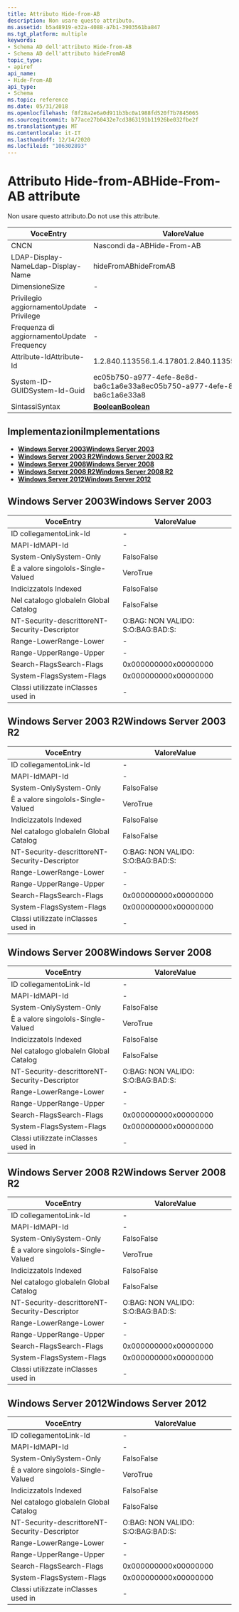 ```yaml
---
title: Attributo Hide-from-AB
description: Non usare questo attributo.
ms.assetid: b5a48919-e32a-4088-a7b1-3903561ba847
ms.tgt_platform: multiple
keywords:
- Schema AD dell'attributo Hide-from-AB
- Schema AD dell'attributo hideFromAB
topic_type:
- apiref
api_name:
- Hide-From-AB
api_type:
- Schema
ms.topic: reference
ms.date: 05/31/2018
ms.openlocfilehash: f8f28a2e6a0d911b3bc0a1988fd520f7b7845065
ms.sourcegitcommit: b77ace27b0432e7cd3863191b11926be032fbe2f
ms.translationtype: MT
ms.contentlocale: it-IT
ms.lasthandoff: 12/14/2020
ms.locfileid: "106302893"
---
```

# <a name="hide-from-ab-attribute"></a><span data-ttu-id="f4b91-105">Attributo Hide-from-AB</span><span class="sxs-lookup"><span data-stu-id="f4b91-105">Hide-From-AB attribute</span></span>

<span data-ttu-id="f4b91-106">Non usare questo attributo.</span><span class="sxs-lookup"><span data-stu-id="f4b91-106">Do not use this attribute.</span></span>



| <span data-ttu-id="f4b91-107">Voce</span><span class="sxs-lookup"><span data-stu-id="f4b91-107">Entry</span></span> | <span data-ttu-id="f4b91-108">Valore</span><span class="sxs-lookup"><span data-stu-id="f4b91-108">Value</span></span> |
|-------------------|--------------------------------------|
| <span data-ttu-id="f4b91-109">CN</span><span class="sxs-lookup"><span data-stu-id="f4b91-109">CN</span></span>                | <span data-ttu-id="f4b91-110">Nascondi da-AB</span><span class="sxs-lookup"><span data-stu-id="f4b91-110">Hide-From-AB</span></span>                         |
| <span data-ttu-id="f4b91-111">LDAP-Display-Name</span><span class="sxs-lookup"><span data-stu-id="f4b91-111">Ldap-Display-Name</span></span> | <span data-ttu-id="f4b91-112">hideFromAB</span><span class="sxs-lookup"><span data-stu-id="f4b91-112">hideFromAB</span></span>                           |
| <span data-ttu-id="f4b91-113">Dimensione</span><span class="sxs-lookup"><span data-stu-id="f4b91-113">Size</span></span>              | \-                                   |
| <span data-ttu-id="f4b91-114">Privilegio aggiornamento</span><span class="sxs-lookup"><span data-stu-id="f4b91-114">Update Privilege</span></span>  | \-                                   |
| <span data-ttu-id="f4b91-115">Frequenza di aggiornamento</span><span class="sxs-lookup"><span data-stu-id="f4b91-115">Update Frequency</span></span>  | \-                                   |
| <span data-ttu-id="f4b91-116">Attribute-Id</span><span class="sxs-lookup"><span data-stu-id="f4b91-116">Attribute-Id</span></span>      | <span data-ttu-id="f4b91-117">1.2.840.113556.1.4.1780</span><span class="sxs-lookup"><span data-stu-id="f4b91-117">1.2.840.113556.1.4.1780</span></span>              |
| <span data-ttu-id="f4b91-118">System-ID-GUID</span><span class="sxs-lookup"><span data-stu-id="f4b91-118">System-Id-Guid</span></span>    | <span data-ttu-id="f4b91-119">ec05b750-a977-4efe-8e8d-ba6c1a6e33a8</span><span class="sxs-lookup"><span data-stu-id="f4b91-119">ec05b750-a977-4efe-8e8d-ba6c1a6e33a8</span></span> |
| <span data-ttu-id="f4b91-120">Sintassi</span><span class="sxs-lookup"><span data-stu-id="f4b91-120">Syntax</span></span>            | [<span data-ttu-id="f4b91-121">**Boolean**</span><span class="sxs-lookup"><span data-stu-id="f4b91-121">**Boolean**</span></span>](s-boolean.md)         |



## <a name="implementations"></a><span data-ttu-id="f4b91-122">Implementazioni</span><span class="sxs-lookup"><span data-stu-id="f4b91-122">Implementations</span></span>

-   [<span data-ttu-id="f4b91-123">**Windows Server 2003**</span><span class="sxs-lookup"><span data-stu-id="f4b91-123">**Windows Server 2003**</span></span>](#windows-server-2003)
-   [<span data-ttu-id="f4b91-124">**Windows Server 2003 R2**</span><span class="sxs-lookup"><span data-stu-id="f4b91-124">**Windows Server 2003 R2**</span></span>](#windows-server-2003-r2)
-   [<span data-ttu-id="f4b91-125">**Windows Server 2008**</span><span class="sxs-lookup"><span data-stu-id="f4b91-125">**Windows Server 2008**</span></span>](#windows-server-2008)
-   [<span data-ttu-id="f4b91-126">**Windows Server 2008 R2**</span><span class="sxs-lookup"><span data-stu-id="f4b91-126">**Windows Server 2008 R2**</span></span>](#windows-server-2008-r2)
-   [<span data-ttu-id="f4b91-127">**Windows Server 2012**</span><span class="sxs-lookup"><span data-stu-id="f4b91-127">**Windows Server 2012**</span></span>](#windows-server-2012)

## <a name="windows-server-2003"></a><span data-ttu-id="f4b91-128">Windows Server 2003</span><span class="sxs-lookup"><span data-stu-id="f4b91-128">Windows Server 2003</span></span>



| <span data-ttu-id="f4b91-129">Voce</span><span class="sxs-lookup"><span data-stu-id="f4b91-129">Entry</span></span> | <span data-ttu-id="f4b91-130">Valore</span><span class="sxs-lookup"><span data-stu-id="f4b91-130">Value</span></span> |
|------------------------|--------------|
| <span data-ttu-id="f4b91-131">ID collegamento</span><span class="sxs-lookup"><span data-stu-id="f4b91-131">Link-Id</span></span>                | \-           |
| <span data-ttu-id="f4b91-132">MAPI-Id</span><span class="sxs-lookup"><span data-stu-id="f4b91-132">MAPI-Id</span></span>                | \-           |
| <span data-ttu-id="f4b91-133">System-Only</span><span class="sxs-lookup"><span data-stu-id="f4b91-133">System-Only</span></span>            | <span data-ttu-id="f4b91-134">Falso</span><span class="sxs-lookup"><span data-stu-id="f4b91-134">False</span></span>        |
| <span data-ttu-id="f4b91-135">È a valore singolo</span><span class="sxs-lookup"><span data-stu-id="f4b91-135">Is-Single-Valued</span></span>       | <span data-ttu-id="f4b91-136">Vero</span><span class="sxs-lookup"><span data-stu-id="f4b91-136">True</span></span>         |
| <span data-ttu-id="f4b91-137">Indicizzato</span><span class="sxs-lookup"><span data-stu-id="f4b91-137">Is Indexed</span></span>             | <span data-ttu-id="f4b91-138">Falso</span><span class="sxs-lookup"><span data-stu-id="f4b91-138">False</span></span>        |
| <span data-ttu-id="f4b91-139">Nel catalogo globale</span><span class="sxs-lookup"><span data-stu-id="f4b91-139">In Global Catalog</span></span>      | <span data-ttu-id="f4b91-140">Falso</span><span class="sxs-lookup"><span data-stu-id="f4b91-140">False</span></span>        |
| <span data-ttu-id="f4b91-141">NT-Security-descrittore</span><span class="sxs-lookup"><span data-stu-id="f4b91-141">NT-Security-Descriptor</span></span> | <span data-ttu-id="f4b91-142">O:BAG: NON VALIDO: S:</span><span class="sxs-lookup"><span data-stu-id="f4b91-142">O:BAG:BAD:S:</span></span> |
| <span data-ttu-id="f4b91-143">Range-Lower</span><span class="sxs-lookup"><span data-stu-id="f4b91-143">Range-Lower</span></span>            | \-           |
| <span data-ttu-id="f4b91-144">Range-Upper</span><span class="sxs-lookup"><span data-stu-id="f4b91-144">Range-Upper</span></span>            | \-           |
| <span data-ttu-id="f4b91-145">Search-Flags</span><span class="sxs-lookup"><span data-stu-id="f4b91-145">Search-Flags</span></span>           | <span data-ttu-id="f4b91-146">0x00000000</span><span class="sxs-lookup"><span data-stu-id="f4b91-146">0x00000000</span></span>   |
| <span data-ttu-id="f4b91-147">System-Flags</span><span class="sxs-lookup"><span data-stu-id="f4b91-147">System-Flags</span></span>           | <span data-ttu-id="f4b91-148">0x00000000</span><span class="sxs-lookup"><span data-stu-id="f4b91-148">0x00000000</span></span>   |
| <span data-ttu-id="f4b91-149">Classi utilizzate in</span><span class="sxs-lookup"><span data-stu-id="f4b91-149">Classes used in</span></span>        | \-           |



## <a name="windows-server-2003-r2"></a><span data-ttu-id="f4b91-150">Windows Server 2003 R2</span><span class="sxs-lookup"><span data-stu-id="f4b91-150">Windows Server 2003 R2</span></span>



| <span data-ttu-id="f4b91-151">Voce</span><span class="sxs-lookup"><span data-stu-id="f4b91-151">Entry</span></span> | <span data-ttu-id="f4b91-152">Valore</span><span class="sxs-lookup"><span data-stu-id="f4b91-152">Value</span></span> |
|------------------------|--------------|
| <span data-ttu-id="f4b91-153">ID collegamento</span><span class="sxs-lookup"><span data-stu-id="f4b91-153">Link-Id</span></span>                | \-           |
| <span data-ttu-id="f4b91-154">MAPI-Id</span><span class="sxs-lookup"><span data-stu-id="f4b91-154">MAPI-Id</span></span>                | \-           |
| <span data-ttu-id="f4b91-155">System-Only</span><span class="sxs-lookup"><span data-stu-id="f4b91-155">System-Only</span></span>            | <span data-ttu-id="f4b91-156">Falso</span><span class="sxs-lookup"><span data-stu-id="f4b91-156">False</span></span>        |
| <span data-ttu-id="f4b91-157">È a valore singolo</span><span class="sxs-lookup"><span data-stu-id="f4b91-157">Is-Single-Valued</span></span>       | <span data-ttu-id="f4b91-158">Vero</span><span class="sxs-lookup"><span data-stu-id="f4b91-158">True</span></span>         |
| <span data-ttu-id="f4b91-159">Indicizzato</span><span class="sxs-lookup"><span data-stu-id="f4b91-159">Is Indexed</span></span>             | <span data-ttu-id="f4b91-160">Falso</span><span class="sxs-lookup"><span data-stu-id="f4b91-160">False</span></span>        |
| <span data-ttu-id="f4b91-161">Nel catalogo globale</span><span class="sxs-lookup"><span data-stu-id="f4b91-161">In Global Catalog</span></span>      | <span data-ttu-id="f4b91-162">Falso</span><span class="sxs-lookup"><span data-stu-id="f4b91-162">False</span></span>        |
| <span data-ttu-id="f4b91-163">NT-Security-descrittore</span><span class="sxs-lookup"><span data-stu-id="f4b91-163">NT-Security-Descriptor</span></span> | <span data-ttu-id="f4b91-164">O:BAG: NON VALIDO: S:</span><span class="sxs-lookup"><span data-stu-id="f4b91-164">O:BAG:BAD:S:</span></span> |
| <span data-ttu-id="f4b91-165">Range-Lower</span><span class="sxs-lookup"><span data-stu-id="f4b91-165">Range-Lower</span></span>            | \-           |
| <span data-ttu-id="f4b91-166">Range-Upper</span><span class="sxs-lookup"><span data-stu-id="f4b91-166">Range-Upper</span></span>            | \-           |
| <span data-ttu-id="f4b91-167">Search-Flags</span><span class="sxs-lookup"><span data-stu-id="f4b91-167">Search-Flags</span></span>           | <span data-ttu-id="f4b91-168">0x00000000</span><span class="sxs-lookup"><span data-stu-id="f4b91-168">0x00000000</span></span>   |
| <span data-ttu-id="f4b91-169">System-Flags</span><span class="sxs-lookup"><span data-stu-id="f4b91-169">System-Flags</span></span>           | <span data-ttu-id="f4b91-170">0x00000000</span><span class="sxs-lookup"><span data-stu-id="f4b91-170">0x00000000</span></span>   |
| <span data-ttu-id="f4b91-171">Classi utilizzate in</span><span class="sxs-lookup"><span data-stu-id="f4b91-171">Classes used in</span></span>        | \-           |



## <a name="windows-server-2008"></a><span data-ttu-id="f4b91-172">Windows Server 2008</span><span class="sxs-lookup"><span data-stu-id="f4b91-172">Windows Server 2008</span></span>



| <span data-ttu-id="f4b91-173">Voce</span><span class="sxs-lookup"><span data-stu-id="f4b91-173">Entry</span></span> | <span data-ttu-id="f4b91-174">Valore</span><span class="sxs-lookup"><span data-stu-id="f4b91-174">Value</span></span> |
|------------------------|--------------|
| <span data-ttu-id="f4b91-175">ID collegamento</span><span class="sxs-lookup"><span data-stu-id="f4b91-175">Link-Id</span></span>                | \-           |
| <span data-ttu-id="f4b91-176">MAPI-Id</span><span class="sxs-lookup"><span data-stu-id="f4b91-176">MAPI-Id</span></span>                | \-           |
| <span data-ttu-id="f4b91-177">System-Only</span><span class="sxs-lookup"><span data-stu-id="f4b91-177">System-Only</span></span>            | <span data-ttu-id="f4b91-178">Falso</span><span class="sxs-lookup"><span data-stu-id="f4b91-178">False</span></span>        |
| <span data-ttu-id="f4b91-179">È a valore singolo</span><span class="sxs-lookup"><span data-stu-id="f4b91-179">Is-Single-Valued</span></span>       | <span data-ttu-id="f4b91-180">Vero</span><span class="sxs-lookup"><span data-stu-id="f4b91-180">True</span></span>         |
| <span data-ttu-id="f4b91-181">Indicizzato</span><span class="sxs-lookup"><span data-stu-id="f4b91-181">Is Indexed</span></span>             | <span data-ttu-id="f4b91-182">Falso</span><span class="sxs-lookup"><span data-stu-id="f4b91-182">False</span></span>        |
| <span data-ttu-id="f4b91-183">Nel catalogo globale</span><span class="sxs-lookup"><span data-stu-id="f4b91-183">In Global Catalog</span></span>      | <span data-ttu-id="f4b91-184">Falso</span><span class="sxs-lookup"><span data-stu-id="f4b91-184">False</span></span>        |
| <span data-ttu-id="f4b91-185">NT-Security-descrittore</span><span class="sxs-lookup"><span data-stu-id="f4b91-185">NT-Security-Descriptor</span></span> | <span data-ttu-id="f4b91-186">O:BAG: NON VALIDO: S:</span><span class="sxs-lookup"><span data-stu-id="f4b91-186">O:BAG:BAD:S:</span></span> |
| <span data-ttu-id="f4b91-187">Range-Lower</span><span class="sxs-lookup"><span data-stu-id="f4b91-187">Range-Lower</span></span>            | \-           |
| <span data-ttu-id="f4b91-188">Range-Upper</span><span class="sxs-lookup"><span data-stu-id="f4b91-188">Range-Upper</span></span>            | \-           |
| <span data-ttu-id="f4b91-189">Search-Flags</span><span class="sxs-lookup"><span data-stu-id="f4b91-189">Search-Flags</span></span>           | <span data-ttu-id="f4b91-190">0x00000000</span><span class="sxs-lookup"><span data-stu-id="f4b91-190">0x00000000</span></span>   |
| <span data-ttu-id="f4b91-191">System-Flags</span><span class="sxs-lookup"><span data-stu-id="f4b91-191">System-Flags</span></span>           | <span data-ttu-id="f4b91-192">0x00000000</span><span class="sxs-lookup"><span data-stu-id="f4b91-192">0x00000000</span></span>   |
| <span data-ttu-id="f4b91-193">Classi utilizzate in</span><span class="sxs-lookup"><span data-stu-id="f4b91-193">Classes used in</span></span>        | \-           |



## <a name="windows-server-2008-r2"></a><span data-ttu-id="f4b91-194">Windows Server 2008 R2</span><span class="sxs-lookup"><span data-stu-id="f4b91-194">Windows Server 2008 R2</span></span>



| <span data-ttu-id="f4b91-195">Voce</span><span class="sxs-lookup"><span data-stu-id="f4b91-195">Entry</span></span> | <span data-ttu-id="f4b91-196">Valore</span><span class="sxs-lookup"><span data-stu-id="f4b91-196">Value</span></span> |
|------------------------|--------------|
| <span data-ttu-id="f4b91-197">ID collegamento</span><span class="sxs-lookup"><span data-stu-id="f4b91-197">Link-Id</span></span>                | \-           |
| <span data-ttu-id="f4b91-198">MAPI-Id</span><span class="sxs-lookup"><span data-stu-id="f4b91-198">MAPI-Id</span></span>                | \-           |
| <span data-ttu-id="f4b91-199">System-Only</span><span class="sxs-lookup"><span data-stu-id="f4b91-199">System-Only</span></span>            | <span data-ttu-id="f4b91-200">Falso</span><span class="sxs-lookup"><span data-stu-id="f4b91-200">False</span></span>        |
| <span data-ttu-id="f4b91-201">È a valore singolo</span><span class="sxs-lookup"><span data-stu-id="f4b91-201">Is-Single-Valued</span></span>       | <span data-ttu-id="f4b91-202">Vero</span><span class="sxs-lookup"><span data-stu-id="f4b91-202">True</span></span>         |
| <span data-ttu-id="f4b91-203">Indicizzato</span><span class="sxs-lookup"><span data-stu-id="f4b91-203">Is Indexed</span></span>             | <span data-ttu-id="f4b91-204">Falso</span><span class="sxs-lookup"><span data-stu-id="f4b91-204">False</span></span>        |
| <span data-ttu-id="f4b91-205">Nel catalogo globale</span><span class="sxs-lookup"><span data-stu-id="f4b91-205">In Global Catalog</span></span>      | <span data-ttu-id="f4b91-206">Falso</span><span class="sxs-lookup"><span data-stu-id="f4b91-206">False</span></span>        |
| <span data-ttu-id="f4b91-207">NT-Security-descrittore</span><span class="sxs-lookup"><span data-stu-id="f4b91-207">NT-Security-Descriptor</span></span> | <span data-ttu-id="f4b91-208">O:BAG: NON VALIDO: S:</span><span class="sxs-lookup"><span data-stu-id="f4b91-208">O:BAG:BAD:S:</span></span> |
| <span data-ttu-id="f4b91-209">Range-Lower</span><span class="sxs-lookup"><span data-stu-id="f4b91-209">Range-Lower</span></span>            | \-           |
| <span data-ttu-id="f4b91-210">Range-Upper</span><span class="sxs-lookup"><span data-stu-id="f4b91-210">Range-Upper</span></span>            | \-           |
| <span data-ttu-id="f4b91-211">Search-Flags</span><span class="sxs-lookup"><span data-stu-id="f4b91-211">Search-Flags</span></span>           | <span data-ttu-id="f4b91-212">0x00000000</span><span class="sxs-lookup"><span data-stu-id="f4b91-212">0x00000000</span></span>   |
| <span data-ttu-id="f4b91-213">System-Flags</span><span class="sxs-lookup"><span data-stu-id="f4b91-213">System-Flags</span></span>           | <span data-ttu-id="f4b91-214">0x00000000</span><span class="sxs-lookup"><span data-stu-id="f4b91-214">0x00000000</span></span>   |
| <span data-ttu-id="f4b91-215">Classi utilizzate in</span><span class="sxs-lookup"><span data-stu-id="f4b91-215">Classes used in</span></span>        | \-           |



## <a name="windows-server-2012"></a><span data-ttu-id="f4b91-216">Windows Server 2012</span><span class="sxs-lookup"><span data-stu-id="f4b91-216">Windows Server 2012</span></span>



| <span data-ttu-id="f4b91-217">Voce</span><span class="sxs-lookup"><span data-stu-id="f4b91-217">Entry</span></span> | <span data-ttu-id="f4b91-218">Valore</span><span class="sxs-lookup"><span data-stu-id="f4b91-218">Value</span></span> |
|------------------------|--------------|
| <span data-ttu-id="f4b91-219">ID collegamento</span><span class="sxs-lookup"><span data-stu-id="f4b91-219">Link-Id</span></span>                | \-           |
| <span data-ttu-id="f4b91-220">MAPI-Id</span><span class="sxs-lookup"><span data-stu-id="f4b91-220">MAPI-Id</span></span>                | \-           |
| <span data-ttu-id="f4b91-221">System-Only</span><span class="sxs-lookup"><span data-stu-id="f4b91-221">System-Only</span></span>            | <span data-ttu-id="f4b91-222">Falso</span><span class="sxs-lookup"><span data-stu-id="f4b91-222">False</span></span>        |
| <span data-ttu-id="f4b91-223">È a valore singolo</span><span class="sxs-lookup"><span data-stu-id="f4b91-223">Is-Single-Valued</span></span>       | <span data-ttu-id="f4b91-224">Vero</span><span class="sxs-lookup"><span data-stu-id="f4b91-224">True</span></span>         |
| <span data-ttu-id="f4b91-225">Indicizzato</span><span class="sxs-lookup"><span data-stu-id="f4b91-225">Is Indexed</span></span>             | <span data-ttu-id="f4b91-226">Falso</span><span class="sxs-lookup"><span data-stu-id="f4b91-226">False</span></span>        |
| <span data-ttu-id="f4b91-227">Nel catalogo globale</span><span class="sxs-lookup"><span data-stu-id="f4b91-227">In Global Catalog</span></span>      | <span data-ttu-id="f4b91-228">Falso</span><span class="sxs-lookup"><span data-stu-id="f4b91-228">False</span></span>        |
| <span data-ttu-id="f4b91-229">NT-Security-descrittore</span><span class="sxs-lookup"><span data-stu-id="f4b91-229">NT-Security-Descriptor</span></span> | <span data-ttu-id="f4b91-230">O:BAG: NON VALIDO: S:</span><span class="sxs-lookup"><span data-stu-id="f4b91-230">O:BAG:BAD:S:</span></span> |
| <span data-ttu-id="f4b91-231">Range-Lower</span><span class="sxs-lookup"><span data-stu-id="f4b91-231">Range-Lower</span></span>            | \-           |
| <span data-ttu-id="f4b91-232">Range-Upper</span><span class="sxs-lookup"><span data-stu-id="f4b91-232">Range-Upper</span></span>            | \-           |
| <span data-ttu-id="f4b91-233">Search-Flags</span><span class="sxs-lookup"><span data-stu-id="f4b91-233">Search-Flags</span></span>           | <span data-ttu-id="f4b91-234">0x00000000</span><span class="sxs-lookup"><span data-stu-id="f4b91-234">0x00000000</span></span>   |
| <span data-ttu-id="f4b91-235">System-Flags</span><span class="sxs-lookup"><span data-stu-id="f4b91-235">System-Flags</span></span>           | <span data-ttu-id="f4b91-236">0x00000000</span><span class="sxs-lookup"><span data-stu-id="f4b91-236">0x00000000</span></span>   |
| <span data-ttu-id="f4b91-237">Classi utilizzate in</span><span class="sxs-lookup"><span data-stu-id="f4b91-237">Classes used in</span></span>        | \-           |



 

 




